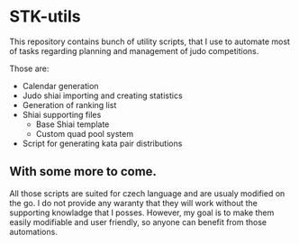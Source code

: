 # STK-utils

This repository contains bunch of utility scripts, that I use to automate most of tasks regarding planning and management of judo competitions. 

Those are:
- Calendar generation
- Judo shiai importing and creating statistics
- Generation of ranking list
- Shiai supporting files
  - Base Shiai template
  - Custom quad pool system
- Script for generating kata pair distributions

With some more to come.
---
All those scripts are suited for czech language and are usualy modified on the go. I do not provide any waranty that they will work without the supporting knowladge that I posses. However, my goal is to make them easily modifiable and user friendly, so anyone can benefit from those automations.
